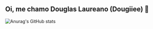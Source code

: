 ## Oi, me chamo Douglas Laureano (Dougiiee) 👋

![Anurag's GitHub stats](https://github-readme-stats.vercel.app/api?username=Dougiiee&theme=tokyonight_icons=true)
